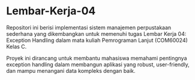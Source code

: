 # Lembar-Kerja-04

Repositori ini berisi implementasi sistem manajemen perpustakaan sederhana yang dikembangkan untuk memenuhi tugas Lembar Kerja 04: Exception Handling dalam mata kuliah Pemrograman Lanjut (COM60024) Kelas C.

Proyek ini dirancang untuk membantu mahasiswa memahami pentingnya exception handling dalam membangun aplikasi yang robust, user-friendly, dan mampu menangani data kompleks dengan baik.

